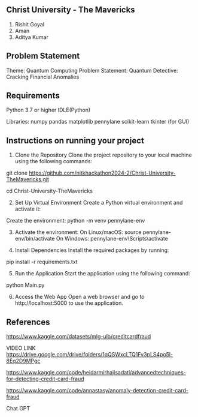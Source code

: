 ## Christ University - The Mavericks
1) Rishit Goyal 
2) Aman
3) Aditya Kumar 

## Problem Statement
Theme: Quantum Computing
Problem Statement: Quantum Detective: Cracking Financial Anomalies

## Requirements
Python 3.7 or higher
IDLE(Python)

Libraries:
numpy
pandas
matplotlib
pennylane
scikit-learn
tkinter (for GUI)

## Instructions on running your project
1) Clone the Repository
Clone the project repository to your local machine using the following commands:

git clone https://github.com/nitkhackathon2024-2/Christ-University-TheMavericks.git

cd Christ-University-TheMavericks

2) Set Up Virtual Environment
Create a Python virtual environment and activate it:

Create the environment:
python -m venv pennylane-env

3) Activate the environment:
On Linux/macOS:
source pennylane-env/bin/activate
On Windows:
pennylane-env\Scripts\activate

4) Install Dependencies
Install the required packages by running:

pip install -r requirements.txt

5) Run the Application
Start the application using the following command:

python Main.py

6) Access the Web App
Open a web browser and go to http://localhost:5000 to use the application.

## References
https://www.kaggle.com/datasets/mlg-ulb/creditcardfraud

VIDEO LINK
https://drive.google.com/drive/folders/1qQSWxcLTQ1Fv3pLS4po5l-8Eq2D9MPgc

https://www.kaggle.com/code/heidarmirhajisadati/advancedtechniques-for-detecting-credit-card-fraud

https://www.kaggle.com/code/annastasy/anomaly-detection-credit-card-fraud

Chat GPT

